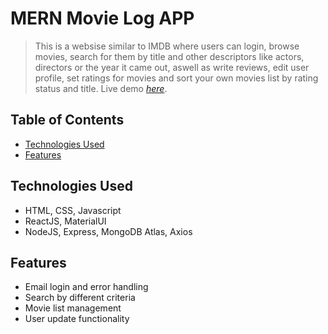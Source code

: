 # MERN Movie Log APP

> This is a websise similar to IMDB where users can login, browse movies, search for them by title and other descriptors like actors, directors or the year it came out, aswell as write reviews, edit user profile, set ratings for movies and sort your own movies list by rating status and title.
> Live demo [_here_](https://mern-movie-log.netlify.app/).

## Table of Contents
* [Technologies Used](#technologies-used)
* [Features](#features)


## Technologies Used
- HTML, CSS, Javascript
- ReactJS, MaterialUI
- NodeJS, Express, MongoDB Atlas, Axios


## Features
- Email login and error handling
- Search by different criteria
- Movie list management
- User update functionality
